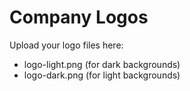 # Company Logos

Upload your logo files here:
- logo-light.png (for dark backgrounds)
- logo-dark.png (for light backgrounds)